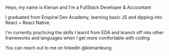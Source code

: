 <!---
leungkienan/leungkienan is a ✨ special ✨ repository because its `README.md` (this file) appears on your GitHub profile.
You can click the Preview link to take a look at your changes.
--->

Heyo, my name is Kienan and I'm a FullStack Developer & Accountant

I graduated from Enspiral Dev Academy, learning basic JS and dipping into React + React Native. 

I'm currently practicing the skills I learnt from EDA and branch off into other frameworks and languages when I get more comfortable with coding 

You can reach out to me on linkedIn @kienanleung

